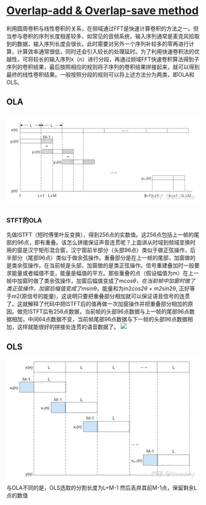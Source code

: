 #  [Overlap-add & Overlap-save method](https://zhuanlan.zhihu.com/p/480320394)    
利用圆周卷积与线性卷积的关系，在频域通过FFT是快速计算卷积的方法之一。但当参与卷积的序列长度相差较多，如常见的音频系统，输入序列通常是麦克风拾取到的数据，输入序列长度会很长，此时需要对另外一个序列补较多的零再进行计算，计算效率通常很低，同时还会引入较长的处理延时。为了利用快速卷积法的优越性，可将较长的输入序列x（n）进行分段，再通过频域FFT快速卷积算法得到子序列的卷积结果，最后按照相应的规则将子序列的卷积结果拼接起来，就可以得到最终的线性卷积结果。一般按照分段的规则可以将上述方法分为两类，即OLA和OLS。
## OLA  
![image](https://raw.githubusercontent.com/andyye1999/image-hosting/master/20220524/image.6k0dk95c2b40.webp)   
### STFT的OLA
先做ISTFT（短时傅里叶反变换），得到256点的实数值。这256点包括上一帧的尾部的96点，即有重叠。该怎么拼接保证声音连贯呢？上面讲从时域到频域变换时用的窗是汉宁矩形混合窗，汉宁窗前半部分（头部96点）类似于做正弦操作，后半部分（尾部96点）类似于做余弦操作。重叠部分是在上一帧的尾部，加窗做的是类余弦操作，在当前帧是头部，加窗做的是类正弦操作。信号重建叠加时一般要求能量或者幅值不变，能量是幅值的平方。那些重叠的点（假设幅值为m）在上一帧中加窗时做了类余弦操作，加窗后幅值变成了m*cosθ，在当前帧中加窗时做了类正弦操作，加窗后幅值变成了m*sinθ，能量和为m2*cos2θ + m2*sin2θ, 正好等于m2(原信号的能量)，这说明只要把重叠部分相加就可以保证语音信号的连贯了。这就解释了代码中把ISTFT后的值再做一次加窗操作并把重叠部分相加的原因。做完ISTFT后有256点数据，当前帧的头部96点数据与上一帧的尾部96点数据相加，中间64点数据不变，当前帧尾部96点数据与下一帧的头部96点数据相加，这样就能很好的拼接处连贯的语音数据了。
![](https://img2020.cnblogs.com/blog/1181527/202110/1181527-20211021224607997-774155967.jpg)
## OLS  
![image](https://raw.githubusercontent.com/andyye1999/image-hosting/master/20220524/image.4o7qzb51tdk0.webp)  
与OLA不同的是，OLS选取的分割长度为L+M-1
然后丢弃其前M-1点，保留剩余L点的数值

